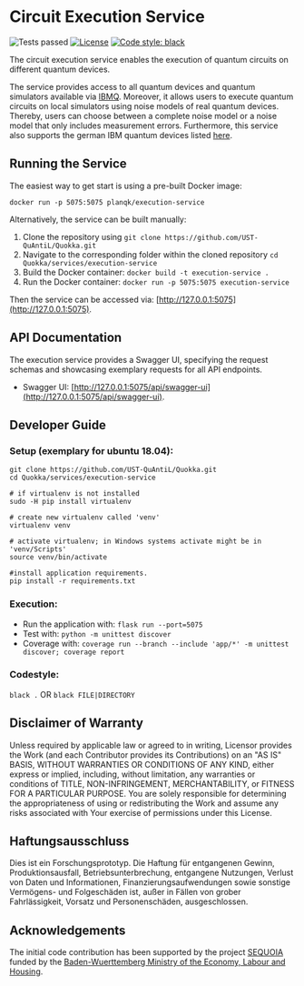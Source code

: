 # Circuit Execution Service
![Tests passed](https://github.com/UST-QuAntiL/Quokka/actions/workflows/test-execution.yml/badge.svg)
[![License](https://img.shields.io/badge/License-Apache%202.0-blue.svg)](https://opensource.org/licenses/Apache-2.0)
[![Code style: black](https://img.shields.io/badge/code%20style-black-000000.svg)](https://github.com/psf/black)

The circuit execution service enables the execution of quantum circuits on different quantum devices.

The service provides access to all quantum devices and quantum simulators available via [IBMQ](https://quantum-computing.ibm.com/). 
Moreover, it allows users to execute quantum circuits on local simulators using noise models of real quantum devices.
Thereby, users can choose between a complete noise model or a noise model that only includes measurement errors.
Furthermore, this service also supports the german IBM quantum devices listed [here](https://de.quantum-computing.ibm.com/).

## Running the Service

The easiest way to get start is using a pre-built Docker image:

``docker run -p 5075:5075 planqk/execution-service``

Alternatively, the service can be built manually:
1. Clone the repository using ``git clone https://github.com/UST-QuAntiL/Quokka.git``
2. Navigate to the corresponding folder within the cloned repository ``cd Quokka/services/execution-service``
3. Build the Docker container: ``docker build -t execution-service .``
4. Run the Docker container: ``docker run -p 5075:5075 execution-service``

Then the service can be accessed via: [http://127.0.0.1:5075](http://127.0.0.1:5075).

## API Documentation

The execution service provides a Swagger UI, specifying the request schemas and showcasing exemplary requests for all API endpoints.
 * Swagger UI: [http://127.0.0.1:5075/api/swagger-ui](http://127.0.0.1:5075/api/swagger-ui).

## Developer Guide

### Setup (exemplary for ubuntu 18.04): 
```shell
git clone https://github.com/UST-QuAntiL/Quokka.git
cd Quokka/services/execution-service

# if virtualenv is not installed
sudo -H pip install virtualenv

# create new virtualenv called 'venv'
virtualenv venv

# activate virtualenv; in Windows systems activate might be in 'venv/Scripts'
source venv/bin/activate

#install application requirements.
pip install -r requirements.txt
```

### Execution:
* Run the application with: ``flask run --port=5075``
* Test with: ``python -m unittest discover``
* Coverage with: ``coverage run --branch --include 'app/*' -m unittest discover; coverage report``

### Codestyle: 
``black .`` OR ``black FILE|DIRECTORY``

## Disclaimer of Warranty
Unless required by applicable law or agreed to in writing, Licensor provides the Work (and each Contributor provides its Contributions) on an "AS IS" BASIS, WITHOUT WARRANTIES OR CONDITIONS OF ANY KIND, either express or implied, including, without limitation, any warranties or conditions of TITLE, NON-INFRINGEMENT, MERCHANTABILITY, or FITNESS FOR A PARTICULAR PURPOSE. You are solely responsible for determining the appropriateness of using or redistributing the Work and assume any risks associated with Your exercise of permissions under this License.

## Haftungsausschluss
Dies ist ein Forschungsprototyp. Die Haftung für entgangenen Gewinn, Produktionsausfall, Betriebsunterbrechung, entgangene Nutzungen, Verlust von Daten und Informationen, Finanzierungsaufwendungen sowie sonstige Vermögens- und Folgeschäden ist, außer in Fällen von grober Fahrlässigkeit, Vorsatz und Personenschäden, ausgeschlossen.

## Acknowledgements
The initial code contribution has been supported by the project [SEQUOIA](https://www.iaas.uni-stuttgart.de/forschung/projekte/sequoia/) funded by the [Baden-Wuerttemberg Ministry of the Economy, Labour and Housing](https://wm.baden-wuerttemberg.de/).